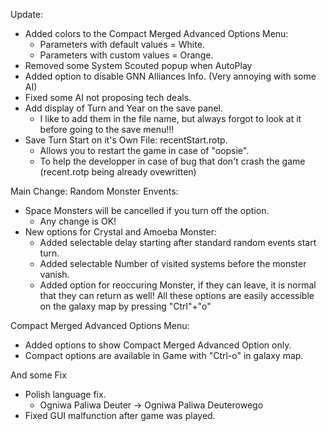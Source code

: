 Update:
- Added colors to the Compact Merged Advanced Options Menu:
  - Parameters with default values = White.
  - Parameters with custom values = Orange.
- Removed some System Scouted popup when AutoPlay
- Added option to disable GNN Alliances Info. (Very annoying with some AI)
- Fixed some AI not proposing tech deals.
- Add display of Turn and Year on the save panel.
  - I like to add them in the file name, but always forgot to look at it before going to the save menu!!!
- Save Turn Start on it's Own File: recentStart.rotp.
  - Allows you to restart the game in case of "oopsie".
  - To help the developper in case of bug that don't crash the game (recent.rotp being already ovewritten)



Main Change: Random Monster Envents:
- Space Monsters will be cancelled if you turn off the option.
  - Any change is OK!
- New options for Crystal and Amoeba Monster:
  - Added selectable delay starting after standard random events start turn.
  - Added selectable Number of visited systems before the monster vanish.
  - Added option for reoccuring Monster, if they can leave, it is normal that they can return as well!
All these options are easily accessible on the galaxy map by pressing "Ctrl"+"o"

Compact Merged Advanced Options Menu:
- Added options to show Compact Merged Advanced Option only.
- Compact options are available in Game with "Ctrl-o" in galaxy map.

And some Fix
- Polish language fix.
  - Ogniwa Paliwa Deuter -> Ogniwa Paliwa Deuterowego
- Fixed GUI malfunction after game was played.
